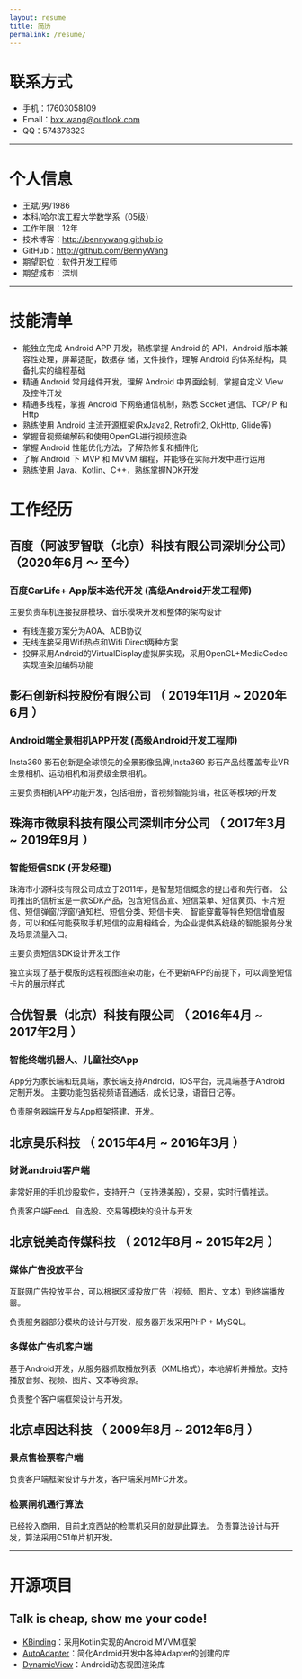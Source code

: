 ```yaml
---
layout: resume
title: 简历
permalink: /resume/
---
```



# 联系方式

- 手机：17603058109
- Email：bxx.wang@outlook.com
- QQ：574378323

---

# 个人信息

 - 王斌/男/1986
 - 本科/哈尔滨工程大学数学系（05级）
 - 工作年限：12年
 - 技术博客：http://bennywang.github.io
 - GitHub：http://github.com/BennyWang
 - 期望职位：软件开发工程师
 - 期望城市：深圳


---

# 技能清单

- 能独立完成 Android APP 开发，熟练掌握 Android 的 API，Android 版本兼容性处理，屏幕适配，数据存 储，文件操作，理解 Android 的体系结构，具备扎实的编程基础
- 精通 Android 常用组件开发，理解 Android 中界面绘制，掌握自定义 View 及控件开发 
- 精通多线程，掌握 Android 下网络通信机制，熟悉 Socket 通信、TCP/IP 和 Http
- 熟练使用 Android 主流开源框架(RxJava2, Retrofit2, OkHttp, Glide等) 
- 掌握音视频编解码和使用OpenGL进行视频渲染
- 掌握 Android 性能优化方法，了解热修复和插件化
- 了解 Android 下 MVP 和 MVVM 编程，并能够在实际开发中进行运用
- 熟练使用 Java、Kotlin、C++，熟练掌握NDK开发


# 工作经历

## 百度（阿波罗智联（北京）科技有限公司深圳分公司） （2020年6月 ～ 至今）
### 百度CarLife+ App版本迭代开发  (高级Android开发工程师)

主要负责车机连接投屏模块、音乐模块开发和整体的架构设计

- 有线连接方案分为AOA、ADB协议
- 无线连接采用Wifi热点和Wifi Direct两种方案
- 投屏采用Android的VirtualDisplay虚拟屏实现，采用OpenGL+MediaCodec实现渲染加编码功能

## 影石创新科技股份有限公司 （ 2019年11月 ~ 2020年6月 ）

### Android端全景相机APP开发 (高级Android开发工程师)

Insta360 影石创新是全球领先的全景影像品牌,Insta360 影石产品线覆盖专业VR全景相机、运动相机和消费级全景相机。

主要负责相机APP功能开发，包括相册，音视频智能剪辑，社区等模块的开发


## 珠海市微泉科技有限公司深圳市分公司 （ 2017年3月 ~ 2019年9月 ）

### 智能短信SDK (开发经理)

珠海市小源科技有限公司成立于2011年，是智慧短信概念的提出者和先行者。 公司推出的信析宝是一款SDK产品，包含短信品宣、短信菜单、短信黄页、卡片短信、短信弹窗/浮窗/通知栏、短信分类、短信卡夹、 智能穿戴等特色短信增值服务，可以和任何能获取手机短信的应用相结合，为企业提供系统级的智能服务分发及场景流量入口。

主要负责短信SDK设计开发工作

独立实现了基于模版的远程视图渲染功能，在不更新APP的前提下，可以调整短信卡片的展示样式

## 合优智景（北京）科技有限公司 （ 2016年4月 ~ 2017年2月 ）

### 智能终端机器人、儿童社交App

App分为家长端和玩具端，家长端支持Android，IOS平台，玩具端基于Android定制开发。
主要功能包括视频语音通话，成长记录，语音日记等。

负责服务器端开发与App框架搭建、开发。


## 北京昊乐科技 （ 2015年4月 ~ 2016年3月 ）

### 财说android客户端

非常好用的手机炒股软件，支持开户（支持港美股），交易，实时行情推送。

负责客户端Feed、自选股、交易等模块的设计与开发


## 北京锐美奇传媒科技 （ 2012年8月 ~ 2015年2月 ）

### 媒体广告投放平台

互联网广告投放平台，可以根据区域投放广告（视频、图片、文本）到终端播放器。

负责服务器部分模块的设计与开发，服务器开发采用PHP + MySQL。


### 多媒体广告机客户端

基于Android开发，从服务器抓取播放列表（XML格式），本地解析并播放。支持播放音频、视频、图片、文本等资源。

负责整个客户端框架设计与开发。


## 北京卓因达科技 （ 2009年8月 ~ 2012年6月 ）

### 景点售检票客户端

负责客户端框架设计与开发，客户端采用MFC开发。

### 检票闸机通行算法

已经投入商用，目前北京西站的检票机采用的就是此算法。
负责算法设计与开发，算法采用C51单片机开发。


---

# 开源项目

## Talk is cheap, show me your code!
 - [KBinding](http://github.com/BennyWang/KBinding)：采用Kotlin实现的Android MVVM框架
 - [AutoAdapter](http://github.com/BennyWang/AutoAdapter)：简化Android开发中各种Adapter的创建的库
 - [DynamicView](http://github.com/BennyWang/DynamicView)：Android动态视图渲染库



